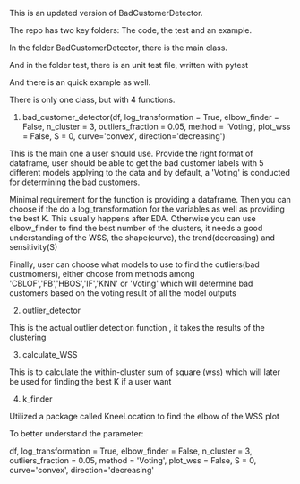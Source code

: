 This is an updated version of BadCustomerDetector.

The repo has two key folders: The code, the test and an example.

In the folder BadCustomerDetector, there is the main class.

And in the folder test, there is an unit test file, written with pytest

And there is an quick example as well.

There is only one class, but with 4 functions.

1. bad_customer_detector(df, log_transformation = True, elbow_finder = False, n_cluster = 3, outliers_fraction = 0.05, method = 'Voting', plot_wss = False, S = 0, curve='convex', direction='decreasing')

This is the main one a user should use. Provide the right format of dataframe, user should be able to get the bad customer labels with 5 different models applying to the data and by default, a 'Voting' is conducted for determining the bad customers.

Minimal requirement for the function is providing a dataframe. 
Then you can choose if the do a log_transformation for the variables as well as providing the best K. This usually happens after EDA. Otherwise you can use elbow_finder to find the best number of the clusters, it needs a good understanding of the WSS, the shape(curve), the trend(decreasing) and sensitivity(S)

Finally, user can choose what models to use to find the outliers(bad custmomers), either choose from methods among 'CBLOF','FB','HBOS','IF','KNN' or 'Voting' which will determine bad customers based on the voting result of all the model outputs


2. outlier_detector

This is the actual outlier detection function , it takes the results of the clustering

3. calculate_WSS

This is to calculate the within-cluster sum of square (wss) which will later be used for finding the best K if a user want
 
4. k_finder

Utilized a package called KneeLocation to find the elbow of the WSS plot


To better understand the parameter:

df, log_transformation = True, elbow_finder = False, n_cluster = 3, outliers_fraction = 0.05, method = 'Voting', plot_wss = False, S = 0, curve='convex', direction='decreasing'

